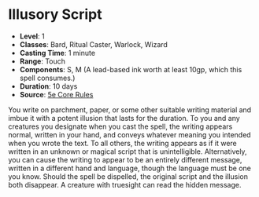 # Illusory Script

- **Level**: 1
- **Classes**: Bard, Ritual Caster, Warlock, Wizard
- **Casting Time**: 1 minute
- **Range**: Touch
- **Components**: S, M (A lead-based ink worth at least 10gp, which this spell consumes.)
- **Duration**: 10 days
- **Source**: [5e Core Rules](http://dnd.wizards.com/articles/features/systems-reference-document-srd)

You write on parchment, paper, or some other suitable writing material and imbue it with a potent illusion that lasts for the duration. To you and any creatures you designate when you cast the spell, the writing appears normal, written in your hand, and conveys whatever meaning you intended when you wrote the text. To all others, the writing appears as if it were written in an unknown or magical script that is unintelligible. Alternatively, you can cause the writing to appear to be an entirely different message, written in a different hand and language, though the language must be one you know. Should the spell be dispelled, the original script and the illusion both disappear. A creature with truesight can read the hidden message.

